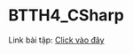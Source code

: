 # BTTH4_CSharp

Link bài tập: [Click vào đây](https://drive.google.com/file/d/1aqC11JGPShDj3AoE4qWqroBtBzQ1NWbi/view)